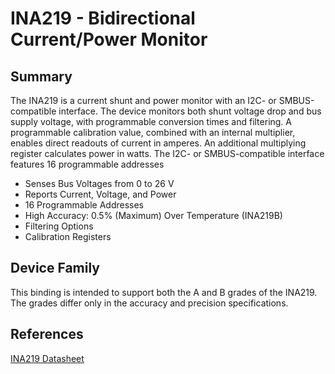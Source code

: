 # INA219 - Bidirectional Current/Power Monitor

## Summary

The INA219 is a current shunt and power monitor with an I2C- or SMBUS-compatible interface. The device monitors both shunt voltage drop and bus supply voltage, with programmable conversion times and filtering. A programmable calibration value, combined with an internal multiplier, enables direct readouts of current in amperes. An additional multiplying register calculates power in watts. The I2C- or SMBUS-compatible interface features 16 programmable addresses

* Senses Bus Voltages from 0 to 26 V
* Reports Current, Voltage, and Power
* 16 Programmable Addresses
* High Accuracy: 0.5% (Maximum) Over Temperature (INA219B)
* Filtering Options
* Calibration Registers

## Device Family

This binding is intended to support both the A and B grades of the INA219. The grades differ only in the accuracy and precision specifications.

## References

[INA219 Datasheet](http://www.ti.com/lit/ds/symlink/ina219.pdf)
